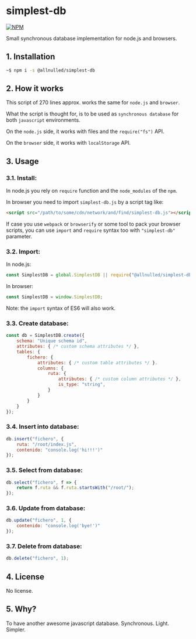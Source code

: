 # simplest-db

[![NPM](https://nodeico.herokuapp.com/@allnulled/simplest-db.svg)](https://www.npmjs.com/@allnulled/simplest-db)

Small synchronous database implementation for node.js and browsers.

## 1. Installation

```sh
~$ npm i -s @allnulled/simplest-db
```

## 2. How it works

This script of 270 lines approx. works the same for `node.js` and `browser`.

What the script is thought for, is to be used as `synchronous database` for both `javascript` environments.

On the `node.js` side, it works with files and the `require("fs")` API.

On the `browser` side, it works with `localStorage` API.

## 3. Usage

### 3.1. Install:

In node.js you rely on `require` function and the `node_modules` of the `npm`.

In browser you need to import `simplest-db.js` by a script tag like:

```html
<script src="/path/to/some/cdn/network/and/find/simplest-db.js"></script>
```

If case you use `webpack` or `browserify` or some tool to pack your browser scripts, you can use `import` and `require` syntax too with `"simplest-db"` parameter.

### 3.2. Import:

In node.js:

```js
const SimplestDB = global.SimplestDB || require("@allnulled/simplest-db");
```

In browser:

```js
const SimplestDB = window.SimplestDB;
```

Note: the `import` syntax of ES6 will also work.

### 3.3. Create database:

```js
const db = SimplestDB.create({
    schema: "Unique schema id",
    attributes: { /* custom schema attributes */ },
    tables: {
        fichero: {
            attributes: { /* custom table attributes */ }.
            columns: {
                ruta: {
                    attributes: { /* custom column attributes */ },
                    is_type: "string",
                }
            }
        }
    }
});
```

### 3.4. Insert into database:

```js
db.insert("fichero", {
    ruta: "/root/index.js",
    contenido: "console.log('hi!!!')"
});
```

### 3.5. Select from database:

```js
db.select("fichero", f => {
    return f.ruta && f.ruta.startsWith("/root/");
});
```

### 3.6. Update from database:

```js
db.update("fichero", 1, {
    contenido: "console.log('bye!')"
});
```

### 3.7. Delete from database:

```js
db.delete("fichero", 1);
```

## 4. License

No license.

## 5. Why?

To have another awesome javascript database. Synchronous. Light. Simpler.